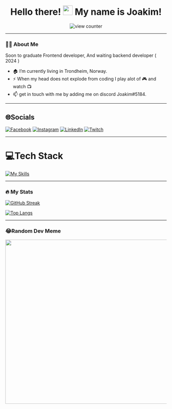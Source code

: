 <div id="header" align="center">
 <h1>
  Hello there!
  <img src="https://media.giphy.com/media/hvRJCLFzcasrR4ia7z/giphy.gif" width="30px"/>
   My name is Joakim!
</h1>
 <div>
  <img src="https://komarev.com/ghpvc/?username=Pjatte1337&style=flat-square&color=blue"alt="view counter"/>
</div>
</div>

---

### 👨‍🦲 About Me 
Soon to graduate Frontend developer, And waiting backend developer ( 2024 ) 

- 🏠 I’m currently living in Trondheim, Norway. 
- ⚡ When my head does not explode from coding I play alot of :video_game: and watch :tv:
- 📫 get in touch with me by adding me on discord Joakim#5184.

---

## 🌐Socials
[![Facebook](https://img.shields.io/badge/Facebook-%231877F2.svg?logo=Facebook&logoColor=white)](https://facebook.com/joakimvanebo) [![Instagram](https://img.shields.io/badge/Instagram-%23E4405F.svg?logo=Instagram&logoColor=white)](https://instagram.com/joakimvanebo) [![LinkedIn](https://img.shields.io/badge/LinkedIn-%230077B5.svg?logo=linkedin&logoColor=white)](https://linkedin.com/in/joakim-vanebo-93a64562/) [![Twitch](https://img.shields.io/badge/Twitch-%239146FF.svg?logo=Twitch&logoColor=white)](https://twitch.tv/therealpjatte) 

---

# 💻Tech Stack
[![My Skills](https://skillicons.dev/icons?i=css,html,js,bootstrap,cs,codepen,github,jquery,materialui,netlify,nodejs,php,ps,react,sass,styledcomponents,stackoverflow,tailwind,vercel,vite,vscode,wordpress&perline=12)](https://skillicons.dev)


---

### :fire: My Stats 
[![GitHub Streak](http://github-readme-streak-stats.herokuapp.com?user=Pjatte1337&theme=dark&background=000000)](https://git.io/streak-stats)

[![Top Langs](https://github-readme-stats.vercel.app/api/top-langs/?username=Pjatte1337&layout=compact&theme=vision-friendly-dark)](https://github.com/anuraghazra/github-readme-stats)

---

### 😂Random Dev Meme
<div>
<img src="https://ih1.redbubble.net/image.875111905.4798/fposter,small,wall_texture,product,750x1000.jpg" width="512px"/>
</div>
  








